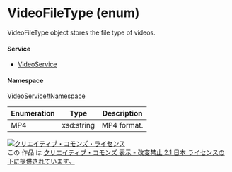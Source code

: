 

# VideoFileType (enum)

VideoFileType object stores the file type of videos.

#### Service

+ [VideoService](../../services/VideoService.md)

#### Namespace

[VideoService#Namespace](../../services/VideoService.md#namespace)

| Enumeration  |       Type       |          Description          |
| ------------ | ---------------- | ----------------------------- |
| MP4 | xsd:string | MP4 format. |

<a rel="license" href="http://creativecommons.org/licenses/by-nd/2.1/jp/"><img alt="クリエイティブ・コモンズ・ライセンス" style="border-width:0" src="https://i.creativecommons.org/l/by-nd/2.1/jp/88x31.png" /></a><br />この 作品 は <a rel="license" href="http://creativecommons.org/licenses/by-nd/2.1/jp/">クリエイティブ・コモンズ 表示 - 改変禁止 2.1 日本 ライセンスの下に提供されています。</a>

